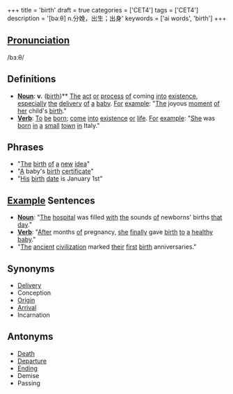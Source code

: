 +++
title = 'birth'
draft = true
categories = ['CET4']
tags = ['CET4']
description = '[bəːθ] n.分娩，出生；出身'
keywords = ['ai words', 'birth']
+++

## [Pronunciation](/post/pronunciation/)
/bɜːθ/

## Definitions
- **[Noun](/post/noun/)**: **v.** ([birth](/post/birth/))** [The](/post/the/) [act](/post/act/) [or](/post/or/) [process](/post/process/) [of](/post/of/) coming [into](/post/into/) [existence](/post/existence/), [especially](/post/especially/) [the](/post/the/) [delivery](/post/delivery/) [of](/post/of/) [a](/post/a/) [baby](/post/baby/). [For](/post/for/) [example](/post/example/): "[The](/post/the/) joyous [moment](/post/moment/) [of](/post/of/) [her](/post/her/) child's [birth](/post/birth/)."
- **[Verb](/post/verb/)**: [To](/post/to/) [be](/post/be/) [born](/post/born/); [come](/post/come/) [into](/post/into/) [existence](/post/existence/) [or](/post/or/) [life](/post/life/). [For](/post/for/) [example](/post/example/): "[She](/post/she/) was [born](/post/born/) [in](/post/in/) [a](/post/a/) [small](/post/small/) [town](/post/town/) [in](/post/in/) Italy."

## Phrases
- "[The](/post/the/) [birth](/post/birth/) [of](/post/of/) [a](/post/a/) [new](/post/new/) [idea](/post/idea/)"
- "[A](/post/a/) baby's [birth](/post/birth/) [certificate](/post/certificate/)"
- "[His](/post/his/) [birth](/post/birth/) [date](/post/date/) is January 1st"

## [Example](/post/example/) Sentences
- **[Noun](/post/noun/)**: "[The](/post/the/) [hospital](/post/hospital/) was filled [with](/post/with/) [the](/post/the/) sounds [of](/post/of/) newborns' births [that](/post/that/) [day](/post/day/)."
- **[Verb](/post/verb/)**: "[After](/post/after/) months [of](/post/of/) pregnancy, [she](/post/she/) [finally](/post/finally/) gave [birth](/post/birth/) [to](/post/to/) [a](/post/a/) [healthy](/post/healthy/) [baby](/post/baby/)."
- "[The](/post/the/) [ancient](/post/ancient/) [civilization](/post/civilization/) marked [their](/post/their/) [first](/post/first/) [birth](/post/birth/) anniversaries."

## Synonyms
- [Delivery](/post/delivery/)
- Conception
- [Origin](/post/origin/)
- [Arrival](/post/arrival/)
- Incarnation

## Antonyms
- [Death](/post/death/)
- [Departure](/post/departure/)
- [Ending](/post/ending/)
- Demise
- Passing
